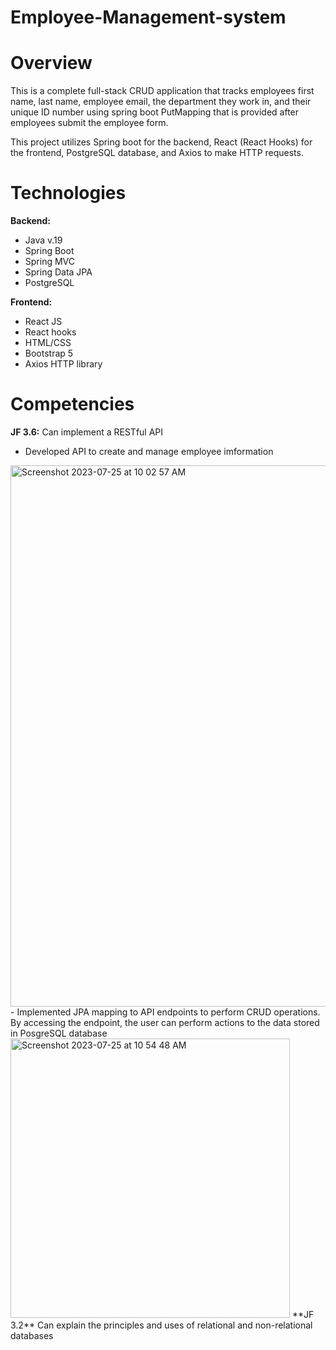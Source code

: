 # Employee-Management-system
# Overview
This is a complete full-stack CRUD application that tracks employees first name, last name, employee email, the department they work in, and their unique ID number using spring boot PutMapping that is provided after employees submit the employee form.

This project utilizes Spring boot for the backend, React (React Hooks) for the frontend, PostgreSQL database, and Axios to make HTTP requests.

# Technologies

**Backend:**
- Java v.19
- Spring Boot
- Spring MVC
- Spring Data JPA
- PostgreSQL
  
**Frontend:**
- React JS
- React hooks
- HTML/CSS
- Bootstrap 5
- Axios HTTP library

# Competencies
**JF 3.6:** Can implement a RESTful API
- Developed API to create and manage employee imformation
<img width="866" alt="Screenshot 2023-07-25 at 10 02 57 AM" src="https://github.com/jxkobrxyes/Employee-Management-system/assets/79924650/3620fc32-4d04-4b89-8f72-0a0e90ad9f5f">
- Implemented JPA mapping to API endpoints to perform CRUD operations. By accessing the endpoint, the user can perform actions to the data stored in PosgreSQL database
<img width="447" alt="Screenshot 2023-07-25 at 10 54 48 AM" src="https://github.com/jxkobrxyes/Employee-Management-system/assets/79924650/1d685363-babc-4150-9346-1917d4600a74">
**JF 3.2** Can explain the principles and uses of relational and non-relational databases 
